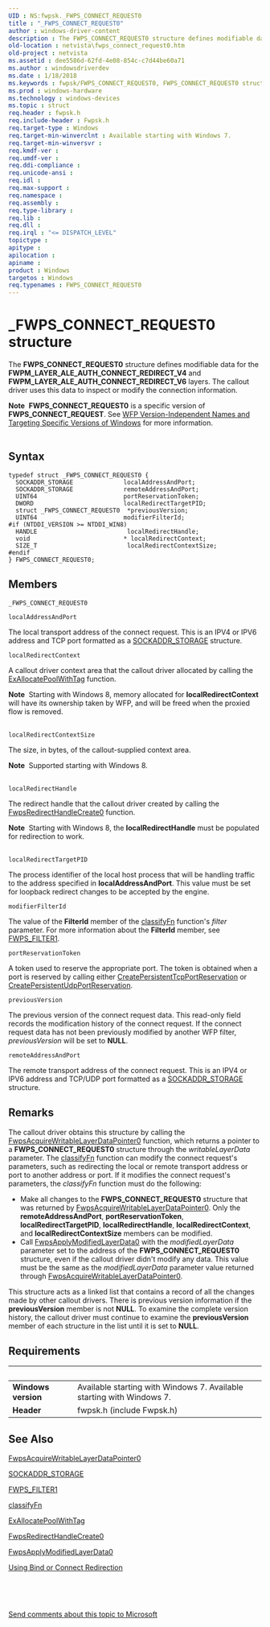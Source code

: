```yaml
---
UID : NS:fwpsk._FWPS_CONNECT_REQUEST0
title : "_FWPS_CONNECT_REQUEST0"
author : windows-driver-content
description : The FWPS_CONNECT_REQUEST0 structure defines modifiable data for the FWPM_LAYER_ALE_AUTH_CONNECT_REDIRECT_V4 and FWPM_LAYER_ALE_AUTH_CONNECT_REDIRECT_V6 layers.
old-location : netvista\fwps_connect_request0.htm
old-project : netvista
ms.assetid : dee5586d-62fd-4e08-854c-c7d44be60a71
ms.author : windowsdriverdev
ms.date : 1/18/2018
ms.keywords : fwpsk/FWPS_CONNECT_REQUEST0, FWPS_CONNECT_REQUEST0 structure [Network Drivers Starting with Windows Vista], _FWPS_CONNECT_REQUEST0, netvista.fwps_connect_request0, wfp_ref_3_struct_3_fwps_A-E_af2ba16d-4454-4f69-9682-c9f759ef26e8.xml, FWPS_CONNECT_REQUEST0
ms.prod : windows-hardware
ms.technology : windows-devices
ms.topic : struct
req.header : fwpsk.h
req.include-header : Fwpsk.h
req.target-type : Windows
req.target-min-winverclnt : Available starting with Windows 7.
req.target-min-winversvr : 
req.kmdf-ver : 
req.umdf-ver : 
req.ddi-compliance : 
req.unicode-ansi : 
req.idl : 
req.max-support : 
req.namespace : 
req.assembly : 
req.type-library : 
req.lib : 
req.dll : 
req.irql : "<= DISPATCH_LEVEL"
topictype : 
apitype : 
apilocation : 
apiname : 
product : Windows
targetos : Windows
req.typenames : FWPS_CONNECT_REQUEST0
---
```


# _FWPS_CONNECT_REQUEST0 structure
The <b>FWPS_CONNECT_REQUEST0</b> structure defines modifiable data for the
  <b>FWPM_LAYER_ALE_AUTH_CONNECT_REDIRECT_V4</b> and <b>FWPM_LAYER_ALE_AUTH_CONNECT_REDIRECT_V6</b> layers. The callout
  driver uses this data to inspect or modify the connection information.
<div class="alert"><b>Note</b>  <b>FWPS_CONNECT_REQUEST0</b> is a specific version of <b>FWPS_CONNECT_REQUEST</b>. See <a href="https://msdn.microsoft.com/FBDF53E5-F7DE-4DEB-AC18-6D2BB59FE670">WFP Version-Independent Names and Targeting Specific Versions of Windows</a> for more information.</div><div> </div>

## Syntax
````
typedef struct _FWPS_CONNECT_REQUEST0 {
  SOCKADDR_STORAGE              localAddressAndPort;
  SOCKADDR_STORAGE              remoteAddressAndPort;
  UINT64                        portReservationToken;
  DWORD                         localRedirectTargetPID;
  struct _FWPS_CONNECT_REQUEST0  *previousVersion;
  UINT64                        modifierFilterId;
#if (NTDDI_VERSION >= NTDDI_WIN8)
  HANDLE                         localRedirectHandle;
  void                          * localRedirectContext;
  SIZE_T                         localRedirectContextSize;
#endif 
} FWPS_CONNECT_REQUEST0;
````

## Members


`_FWPS_CONNECT_REQUEST0`



`localAddressAndPort`

The local transport address of the connect request. This is an IPV4 or IPV6 address and TCP port
     formatted as a 
     <a href="https://msdn.microsoft.com/library/windows/hardware/ff570825">SOCKADDR_STORAGE</a> structure.

`localRedirectContext`

A callout driver context area that the callout driver allocated by calling the 
    <a href="..\wdm\nf-wdm-exallocatepoolwithtag.md">ExAllocatePoolWithTag</a> function.
<div class="alert"><b>Note</b>  Starting with Windows 8,  memory allocated for <b>localRedirectContext</b> will have its ownership taken by WFP, and will be freed when the proxied flow is removed.</div><div> </div>

`localRedirectContextSize`

The    size, in bytes, of the callout-supplied context area.
<div class="alert"><b>Note</b>  Supported starting with Windows 8.</div><div> </div>

`localRedirectHandle`

The    redirect handle that the callout driver created by calling the <a href="..\fwpsk\nf-fwpsk-fwpsredirecthandlecreate0.md">FwpsRedirectHandleCreate0</a> function.
<div class="alert"><b>Note</b>  Starting with Windows 8, the <b>localRedirectHandle</b> must be populated for redirection to work.</div><div> </div>

`localRedirectTargetPID`

The process identifier of the local host process that will be handling traffic to the address
     specified in 
     <b>localAddressAndPort</b>. This value must be set for loopback redirect changes to be accepted by the
     engine.

`modifierFilterId`

The value of the 
     <b>FilterId</b> member of the 
     <a href="..\fwpsk\nc-fwpsk-fwps_callout_classify_fn0.md">classifyFn</a> function's 
     <i>filter</i> parameter. For more information about the 
     <b>FilterId</b> member, see 
     <a href="https://msdn.microsoft.com/library/windows/hardware/ff552389">FWPS_FILTER1</a>.

`portReservationToken`

A token used to reserve the appropriate port. The token is obtained when a port is reserved by
     calling either 
     <a href="https://msdn.microsoft.com/19DAF828-B0E4-49E2-843D-7350C8083C45">CreatePersistentTcpPortReservation</a> or 
     <a href="https://msdn.microsoft.com/AFD2EFD1-55AF-49C9-8109-D4D1B7BB7C94">CreatePersistentUdpPortReservation</a>.

`previousVersion`

The previous version of the connect request data. This read-only field records the modification history of the connect request. If the connect
     request data has not been previously modified by another WFP filter, 
     <i>previousVersion</i> will be set to <b>NULL</b>.

`remoteAddressAndPort`

The remote transport address of the connect request. This is an IPV4 or IPV6 address and TCP/UDP
     port formatted as a 
     <a href="https://msdn.microsoft.com/library/windows/hardware/ff570825">SOCKADDR_STORAGE</a> structure.

## Remarks
The callout driver obtains this structure by calling the 
    <a href="..\fwpsk\nf-fwpsk-fwpsacquirewritablelayerdatapointer0.md">
    FwpsAcquireWritableLayerDataPointer0</a> function, which returns a pointer to a <b>FWPS_CONNECT_REQUEST0</b>
    structure through the 
    <i>writableLayerData</i> parameter. The 
    <a href="..\fwpsk\nc-fwpsk-fwps_callout_classify_fn0.md">classifyFn</a> function can modify the connect
    request's parameters, such as redirecting the local or remote transport address or port to another
    address or port. If it modifies the connect request's parameters, the <i>classifyFn</i> function must do the
    following:
<ul>
<li>
Make all changes to the <b>FWPS_CONNECT_REQUEST0</b> structure that was returned by 
      <a href="..\fwpsk\nf-fwpsk-fwpsacquirewritablelayerdatapointer0.md">FwpsAcquireWritableLayerDataPointer0</a>. Only the 
      <b>remoteAddressAndPort</b>, 
      <b>portReservationToken</b>, <b>localRedirectTargetPID</b>, <b>localRedirectHandle</b>, <b>localRedirectContext</b>, and <b>localRedirectContextSize</b>  members can be modified.

</li>
<li>
Call 
      <a href="..\fwpsk\nf-fwpsk-fwpsapplymodifiedlayerdata0.md">
      FwpsApplyModifiedLayerData0</a> with the 
      <i>modifiedLayerData</i> parameter set to the address of the <b>FWPS_CONNECT_REQUEST0</b> structure, even if the callout driver didn't modify any data. This value
      must be the same as the 
      <i>modifiedLayerData</i> parameter value returned through 
      <a href="..\fwpsk\nf-fwpsk-fwpsacquirewritablelayerdatapointer0.md">
      FwpsAcquireWritableLayerDataPointer0</a>.

</li>
</ul>This structure acts as a linked list that contains a record of all the changes made by other callout
    drivers. There is previous version information if the 
    <b>previousVersion</b> member is not <b>NULL</b>. To examine the complete version history, the callout driver
    must continue to examine the 
    <b>previousVersion</b> member of each structure in the list until it is set to <b>NULL</b>.

## Requirements
| &nbsp; | &nbsp; |
| ---- |:---- |
| **Windows version** | Available starting with Windows 7. Available starting with Windows 7. |
| **Header** | fwpsk.h (include Fwpsk.h) |

## See Also

<a href="..\fwpsk\nf-fwpsk-fwpsacquirewritablelayerdatapointer0.md">
   FwpsAcquireWritableLayerDataPointer0</a>

<a href="https://msdn.microsoft.com/library/windows/hardware/ff570825">SOCKADDR_STORAGE</a>

<a href="https://msdn.microsoft.com/library/windows/hardware/ff552389">FWPS_FILTER1</a>

<a href="..\fwpsk\nc-fwpsk-fwps_callout_classify_fn0.md">classifyFn</a>

<a href="..\wdm\nf-wdm-exallocatepoolwithtag.md">ExAllocatePoolWithTag</a>

<a href="..\fwpsk\nf-fwpsk-fwpsredirecthandlecreate0.md">FwpsRedirectHandleCreate0</a>

<a href="..\fwpsk\nf-fwpsk-fwpsapplymodifiedlayerdata0.md">FwpsApplyModifiedLayerData0</a>

<a href="https://docs.microsoft.com/en-us/windows-hardware/drivers/network/using-bind-or-connect-redirection">Using Bind or Connect
   Redirection</a>

 

 

<a href="mailto:wsddocfb@microsoft.com?subject=Documentation%20feedback [netvista\netvista]:%20FWPS_CONNECT_REQUEST0 structure%20 RELEASE:%20(1/18/2018)&amp;body=%0A%0APRIVACY STATEMENT%0A%0AWe use your feedback to improve the documentation. We don't use your email address for any other purpose, and we'll remove your email address from our system after the issue that you're reporting is fixed. While we're working to fix this issue, we might send you an email message to ask for more info. Later, we might also send you an email message to let you know that we've addressed your feedback.%0A%0AFor more info about Microsoft's privacy policy, see http://privacy.microsoft.com/en-us/default.aspx." title="Send comments about this topic to Microsoft">Send comments about this topic to Microsoft</a>
